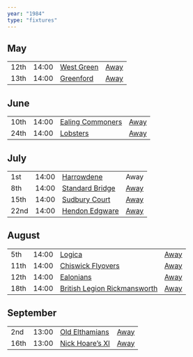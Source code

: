 ```yaml
---
year: "1984"
type: "fixtures"
---
```


## May

|  |  |  |  |
|:---|:---|:---|:---|
| 12th | 14:00 | [West Green](/1984/west-green) | [Away](https://goo.gl/maps/RuqU3SDAXZkYVKds6) |
| 13th | 14:00 | [Greenford](/1984/greenford) | [Away](https://goo.gl/maps/KSqR2KXpRxmpCBPi8) |

## June

|  |  |  |  |
|:---|:---|:---|:---|
| 10th | 14:00 | [Ealing Commoners](/1984/ealing-commoners) | [Away]() |
| 24th | 14:00 | [Lobsters](/1984/lobsters) | [Away](https://goo.gl/maps/FDQEWGwmyb21QdUP7) |

## July

|  |  |  |  |
|:---|:---|:---|:---|
| 1st | 14:00 | [Harrowdene](/1984/harrowdene) | Away |
| 8th | 14:00 | [Standard Bridge](/1984/standard-bridge) | [Away](https://goo.gl/maps/G6cubBmpvEdgcr4aA) |
| 15th | 14:00 | [Sudbury Court](/1984/sudbury-court) | [Away](https://goo.gl/maps/V8bczaHKx4hTtsf96) |
| 22nd | 14:00 | [Hendon Edgware](/1984/hendon-edgware) | [Away](https://goo.gl/maps/GXV5pevaYGgK6Xqj6) |

## August

|  |  |  |  |
|:---|:---|:---|:---|
| 5th | 14:00 | [Logica](/1984/logica) | [Away](https://goo.gl/maps/Fx66VqDovzYn2pBCA) |
| 11th | 14:00 | [Chiswick Flyovers](/1984/chiswick-flyovers) | [Away](https://goo.gl/maps/Mt3bL7Dhjy9wFKXh8) |
| 12th | 14:00 | [Ealonians](/1984/ealonians) | [Away](https://goo.gl/maps/PsUYWdT94Y2EWxa16) |
| 18th | 14:00 | [British Legion Rickmansworth](/1984/british-legion-rickmansworth) | [Away](https://goo.gl/maps/AkWQUyHTgkJh5kPcA) |

## September

|  |  |  |  |
|:---|:---|:---|:---|
| 2nd | 13:00 | [Old Elthamians](/1984/old-elthamians) | [Away](https://goo.gl/maps/AkWQUyHTgkJh5kPcA) |
| 16th | 13:00 | [Nick Hoare’s XI](/1984/nick-hoares-xi) | [Away](https://goo.gl/maps/XPCpKbfekbj44GJR7) |